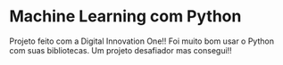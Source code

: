 # Machine Learning com Python
 
Projeto feito com a Digital Innovation One!! Foi muito bom usar o Python com suas bibliotecas.
Um projeto desafiador mas consegui!!

